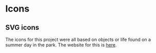 # Icons
## SVG icons

The icons for this project were all based on objects or life found on a summer day in the park. The website for this is [here](http://i6.cims.nyu.edu/~lk1652/380/svg/ "SVG Icons").
